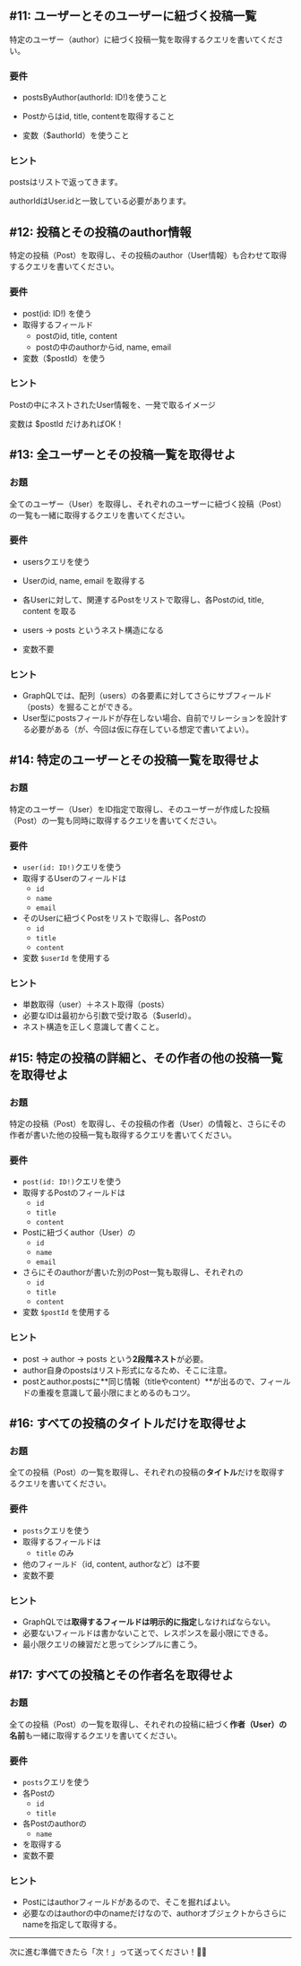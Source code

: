 ## #11: ユーザーとそのユーザーに紐づく投稿一覧
特定のユーザー（author）に紐づく投稿一覧を取得するクエリを書いてください。

### 要件
- postsByAuthor(authorId: ID!)を使うこと
- Postからはid, title, contentを取得すること

- 変数（$authorId）を使うこと

### ヒント
postsはリストで返ってきます。

authorIdはUser.idと一致している必要があります。

## #12: 投稿とその投稿のauthor情報
特定の投稿（Post）を取得し、その投稿のauthor（User情報）も合わせて取得するクエリを書いてください。

### 要件
- post(id: ID!) を使う
- 取得するフィールド
  - postのid, title, content
  - postの中のauthorからid, name, email
- 変数（$postId）を使う

### ヒント
Postの中にネストされたUser情報を、一発で取るイメージ

変数は $postId だけあればOK！

## #13: 全ユーザーとその投稿一覧を取得せよ
### お題
全てのユーザー（User）を取得し、それぞれのユーザーに紐づく投稿（Post）の一覧も一緒に取得するクエリを書いてください。

### 要件
- usersクエリを使う
- Userのid, name, email を取得する
- 各Userに対して、関連するPostをリストで取得し、各Postのid, title, content を取る
- users → posts というネスト構造になる

- 変数不要

### ヒント
- GraphQLでは、配列（users）の各要素に対してさらにサブフィールド（posts）を掘ることができる。
- User型にpostsフィールドが存在しない場合、自前でリレーションを設計する必要がある（が、今回は仮に存在している想定で書いてよい）。

## #14: 特定のユーザーとその投稿一覧を取得せよ

### お題
特定のユーザー（User）をID指定で取得し、そのユーザーが作成した投稿（Post）の一覧も同時に取得するクエリを書いてください。

### 要件
- `user(id: ID!)`クエリを使う
- 取得するUserのフィールドは
  - `id`
  - `name`
  - `email`
- そのUserに紐づくPostをリストで取得し、各Postの
  - `id`
  - `title`
  - `content`
- 変数 `$userId` を使用する

### ヒント
- 単数取得（user）＋ネスト取得（posts）
- 必要なIDは最初から引数で受け取る（$userId）。
- ネスト構造を正しく意識して書くこと。

## #15: 特定の投稿の詳細と、その作者の他の投稿一覧を取得せよ

### お題
特定の投稿（Post）を取得し、その投稿の作者（User）の情報と、さらにその作者が書いた他の投稿一覧も取得するクエリを書いてください。

### 要件
- `post(id: ID!)`クエリを使う
- 取得するPostのフィールドは
  - `id`
  - `title`
  - `content`
- Postに紐づくauthor（User）の
  - `id`
  - `name`
  - `email`
- さらにそのauthorが書いた別のPost一覧も取得し、それぞれの
  - `id`
  - `title`
  - `content`
- 変数 `$postId` を使用する

### ヒント
- post → author → posts という**2段階ネスト**が必要。
- author自身のpostsはリスト形式になるため、そこに注意。
- postとauthor.postsに**同じ情報（titleやcontent）**が出るので、フィールドの重複を意識して最小限にまとめるのもコツ。


## #16: すべての投稿のタイトルだけを取得せよ

### お題
全ての投稿（Post）の一覧を取得し、それぞれの投稿の**タイトル**だけを取得するクエリを書いてください。

### 要件
- `posts`クエリを使う
- 取得するフィールドは
  - `title` のみ
- 他のフィールド（id, content, authorなど）は不要
- 変数不要

### ヒント
- GraphQLでは**取得するフィールドは明示的に指定**しなければならない。
- 必要ないフィールドは書かないことで、レスポンスを最小限にできる。
- 最小限クエリの練習だと思ってシンプルに書こう。


## #17: すべての投稿とその作者名を取得せよ

### お題
全ての投稿（Post）の一覧を取得し、それぞれの投稿に紐づく**作者（User）の名前**も一緒に取得するクエリを書いてください。

### 要件
- `posts`クエリを使う
- 各Postの
  - `id`
  - `title`
- 各Postのauthorの
  - `name`
- を取得する
- 変数不要

### ヒント
- Postにはauthorフィールドがあるので、そこを掘ればよい。
- 必要なのはauthorの中のnameだけなので、authorオブジェクトからさらにnameを指定して取得する。

---

次に進む準備できたら「次！」って送ってください！💬🚀